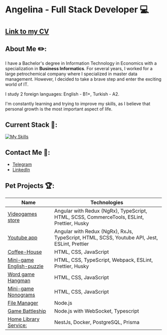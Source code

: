# Angelina - Full Stack Developer :computer:

## [Link to my CV](https://angelinabz.github.io/cv/)

## About Me :pencil2::
I have a Bachelor's degree in Information Technology in Economics with a specialization in **Business Informatics**.
For several years, I worked for a large petrochemical company where I specialized in master data management.
However, I decided to take a brave step and enter the exciting world of IT.

I study 2 foreign languages: English - B1+, Turkish - A2.

I'm constantly learning and trying to improve my skills, as I believe that personal growth is the most important aspect of life.

## Current Stack  🔨:
[![My Skills](https://skillicons.dev/icons?i=ts,js,html,css,sass,angular,jest,webpack,nodejs,nestjs,postgres,graphql,docker,figma)](https://skillicons.dev)

## Contact Me :iphone::

- [Telegram](https://t.me/angelinabezik)
- [LinkedIn](https://linkedin.com/in/angelina-bezik-b5792a277)

## Pet Projects :trophy::
| Name | Technologies |
|------|--------------|
| [Videogames store](https://cybervaultt.netlify.app/) | Angular with Redux (NgRx), TypeScript, HTML, SCSS, CommerceTools, ESLint, Prettier, Husky |
| [Youtube app](https://angelinabz.github.io/youtube-client-app/youtube-client-app/) | Angular with Redux (NgRx), RxJs, TypeScript, HTML, SCSS, Youtube API, Jest, ESLint, Prettier |
| [Coffee-House](https://angelinabz.github.io/Coffee-House/home.html) | HTML, CSS, JavaScript |
| [Mini-game English-puzzle](https://angelinabz.github.io/english-puzzle/) | HTML, CSS, TypeScript, Webpack, ESLint, Prettier, Husky |
| [Word game Hangman](https://angelinabz.github.io/hangman/) | HTML, CSS, JavaScript |
| [Mini-game Nonograms](https://angelinabz.github.io/nonograms/) | HTML, CSS, JavaScript |
| [File Manager](https://github.com/AngelinaBz/file-manager/tree/develop) | Node.js |
| [Game Battleship](https://github.com/AngelinaBz/websockets-ui/tree/develop) | Node.js with WebSocket, Typescript |
| [Home Library Service:](https://github.com/AngelinaBz/nodejs2024Q3-service/tree/develop-3) | NestJs, Docker, PostgreSQL, Prisma |
<!---
AngelinaBz/AngelinaBz is a ✨ special ✨ repository because its `README.md` (this file) appears on your GitHub profile.
You can click the Preview link to take a look at your changes.
--->
